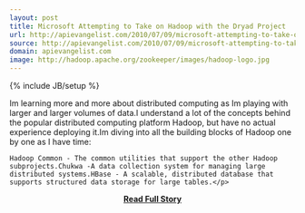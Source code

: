```yaml
---
layout: post
title: Microsoft Attempting to Take on Hadoop with the Dryad Project
url: http://apievangelist.com/2010/07/09/microsoft-attempting-to-take-on-hadoop-with-the-dryad-project/
source: http://apievangelist.com/2010/07/09/microsoft-attempting-to-take-on-hadoop-with-the-dryad-project/
domain: apievangelist.com
image: http://hadoop.apache.org/zookeeper/images/hadoop-logo.jpg
---
```

{% include JB/setup %}<p>Im learning more and more about distributed computing as Im playing with larger and larger volumes of data.I understand a lot of the concepts behind the popular distributed computing platform Hadoop, but have no actual experience deploying it.Im diving into all the building blocks of Hadoop one by one as I have time:

	Hadoop Common - The common utilities that support the other Hadoop subprojects.Chukwa -A data collection system for managing large distributed systems.HBase - A scalable, distributed database that supports structured data storage for large tables.</p>
<center><p><a href="http://apievangelist.com/2010/07/09/microsoft-attempting-to-take-on-hadoop-with-the-dryad-project/" style='padding:25px; font-sze:18px; font-weight: bold;'>Read Full Story</a></p></center>

